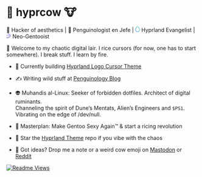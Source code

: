 <!-- <img src="https://avatars.githubusercontent.com/u/181585218?v=4" width="70" align="left" />
-->
# 👾 hyprcow 🐮
🎩 Hacker of aesthetics | 🐧 Penguinologist en Jefe | <img src="hyprlogo.svg" width="12" /> Hyprland Evangelist | <img src="Gentoo-logo-peach.svg" width="12" /> Neo-Gentooist

🎃 Welcome to my chaotic digital lair. I rice cursors (for now, one has to start somewhere). I break stuff. I learn by fire.

- 🧪 Currently building [Hyprland Logo Cursor Theme](https://github.com/hyprcow/hyprland_theme)
- ✍️ Writing wild stuff at [Penguinology Blog](https://penguinology1.wordpress.com/)
- 👽 Muhandis al-Linux: Seeker of forbidden dotfiles. Architect of digital ruminants.  
Channeling the spirit of Dune’s Mentats, Alien’s Engineers and `$PS1`.  
Vibrating on the edge of /dev/null.
- 🧠 Masterplan: Make Gentoo Sexy Again™ & start a ricing revolution

- 🐄 Star the [Hyprland Theme](https://github.com/hyprcow/hyprland_theme) repo if you vibe with the chaos
- 📨 Got ideas? Drop me a note or a weird cow emoji on [Mastodon](#) or [Reddit](#)

[![Readme Views](https://komarev.com/ghpvc/?username=hyprcow&color=blueviolet)](https://github.com/yourusername)


<!--
**JBluemchen80/JBluemchen80** is a ✨ _special_ ✨ repository because its `README.md` (this file) appears on your GitHub profile.

Here are some ideas to get you started:

- 🔭 I’m currently working on ...
- 🌱 I’m currently learning ...
- 👯 I’m looking to collaborate on ...
- 🤔 I’m looking for help with ...
- 💬 Ask me about ...
- 📫 How to reach me: ...
- 😄 Pronouns: ...
- ⚡ Fun fact: ...
-->
